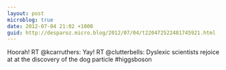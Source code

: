```yaml
---
layout: post
microblog: true
date: 2012-07-04 21:02 +1000
guid: http://desparoz.micro.blog/2012/07/04/t220472522481745921.html
---
```

Hoorah! RT @kcarruthers: Yay! RT @clutterbells: Dyslexic scientists rejoice at at the discovery of the dog particle #higgsboson
